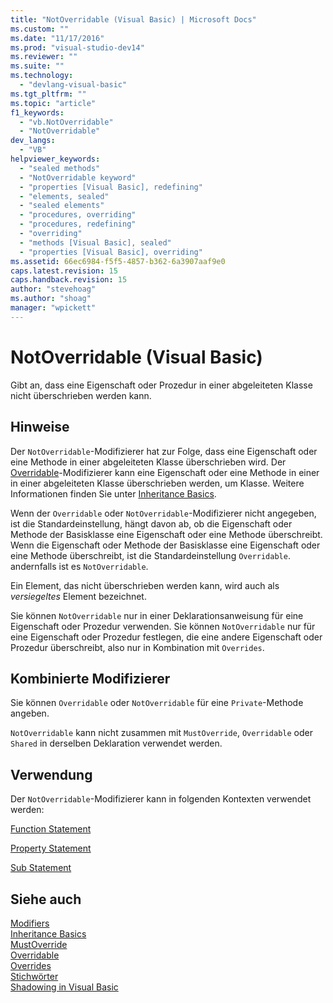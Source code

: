 ```yaml
---
title: "NotOverridable (Visual Basic) | Microsoft Docs"
ms.custom: ""
ms.date: "11/17/2016"
ms.prod: "visual-studio-dev14"
ms.reviewer: ""
ms.suite: ""
ms.technology: 
  - "devlang-visual-basic"
ms.tgt_pltfrm: ""
ms.topic: "article"
f1_keywords: 
  - "vb.NotOverridable"
  - "NotOverridable"
dev_langs: 
  - "VB"
helpviewer_keywords: 
  - "sealed methods"
  - "NotOverridable keyword"
  - "properties [Visual Basic], redefining"
  - "elements, sealed"
  - "sealed elements"
  - "procedures, overriding"
  - "procedures, redefining"
  - "overriding"
  - "methods [Visual Basic], sealed"
  - "properties [Visual Basic], overriding"
ms.assetid: 66ec6984-f5f5-4857-b362-6a3907aaf9e0
caps.latest.revision: 15
caps.handback.revision: 15
author: "stevehoag"
ms.author: "shoag"
manager: "wpickett"
---
```

# NotOverridable (Visual Basic)
Gibt an, dass eine Eigenschaft oder Prozedur in einer abgeleiteten Klasse nicht überschrieben werden kann.  
  
## Hinweise  
 Der `NotOverridable`\-Modifizierer hat zur Folge, dass eine Eigenschaft oder eine Methode in einer abgeleiteten Klasse überschrieben wird.  Der [Overridable](../../../visual-basic/language-reference/modifiers/overridable.md)\-Modifizierer kann eine Eigenschaft oder eine Methode in einer in einer abgeleiteten Klasse überschrieben werden, um Klasse.  Weitere Informationen finden Sie unter [Inheritance Basics](../../../visual-basic/programming-guide/language-features/objects-and-classes/inheritance-basics.md).  
  
 Wenn der `Overridable` oder `NotOverridable`\-Modifizierer nicht angegeben, ist die Standardeinstellung, hängt davon ab, ob die Eigenschaft oder Methode der Basisklasse eine Eigenschaft oder eine Methode überschreibt.  Wenn die Eigenschaft oder Methode der Basisklasse eine Eigenschaft oder eine Methode überschreibt, ist die Standardeinstellung `Overridable`. andernfalls ist es `NotOverridable`.  
  
 Ein Element, das nicht überschrieben werden kann, wird auch als *versiegeltes* Element bezeichnet.  
  
 Sie können `NotOverridable` nur in einer Deklarationsanweisung für eine Eigenschaft oder Prozedur verwenden.  Sie können `NotOverridable` nur für eine Eigenschaft oder Prozedur festlegen, die eine andere Eigenschaft oder Prozedur überschreibt, also nur in Kombination mit `Overrides`.  
  
## Kombinierte Modifizierer  
 Sie können `Overridable` oder `NotOverridable` für eine `Private`\-Methode angeben.  
  
 `NotOverridable` kann nicht zusammen mit `MustOverride`, `Overridable` oder `Shared` in derselben Deklaration verwendet werden.  
  
## Verwendung  
 Der `NotOverridable`\-Modifizierer kann in folgenden Kontexten verwendet werden:  
  
 [Function Statement](../../../visual-basic/language-reference/statements/function-statement.md)  
  
 [Property Statement](../../../visual-basic/language-reference/statements/property-statement.md)  
  
 [Sub Statement](../../../visual-basic/language-reference/statements/sub-statement.md)  
  
## Siehe auch  
 [Modifiers](../../../visual-basic/language-reference/modifiers/index.md)   
 [Inheritance Basics](../../../visual-basic/programming-guide/language-features/objects-and-classes/inheritance-basics.md)   
 [MustOverride](../../../visual-basic/language-reference/modifiers/mustoverride.md)   
 [Overridable](../../../visual-basic/language-reference/modifiers/overridable.md)   
 [Overrides](../../../visual-basic/language-reference/modifiers/overrides.md)   
 [Stichwörter](../../../visual-basic/language-reference/keywords/index.md)   
 [Shadowing in Visual Basic](../../../visual-basic/programming-guide/language-features/declared-elements/shadowing.md)